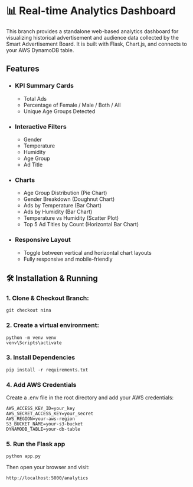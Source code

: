 # 📊 Real-time Analytics Dashboard

This branch provides a standalone web-based analytics dashboard for visualizing historical advertisement and audience data collected by the Smart Advertisement Board. It is built with Flask, Chart.js, and connects to your AWS DynamoDB table.

## Features
- ### KPI Summary Cards
  - Total Ads
  - Percentage of Female / Male / Both / All
  - Unique Age Groups Detected
- ### Interactive Filters
  - Gender
  - Temperature
  - Humidity
  - Age Group
  - Ad Title
- ### Charts
  - Age Group Distribution (Pie Chart)
  - Gender Breakdown (Doughnut Chart)
  - Ads by Temperature (Bar Chart)
  - Ads by Humidity (Bar Chart)
  - Temperature vs Humidity (Scatter Plot)
  - Top 5 Ad Titles by Count (Horizontal Bar Chart)
- ### Responsive Layout
   - Toggle between vertical and horizontal chart layouts
   - Fully responsive and mobile-friendly

## 🛠️ Installation & Running
### 1. Clone & Checkout Branch:
```
git checkout nina
```
### 2. Create a virtual environment:
```
python -m venv venv
venv\Scripts\activate
```
### 3. Install Dependencies
```
pip install -r requirements.txt
```
### 4. Add AWS Credentials
Create a .env file in the root directory and add your AWS credentials:
```
AWS_ACCESS_KEY_ID=your_key
AWS_SECRET_ACCESS_KEY=your_secret
AWS_REGION=your-aws-region
S3_BUCKET_NAME=your-s3-bucket
DYNAMODB_TABLE=your-db-table
```
### 5. Run the Flask app
```
python app.py
```
Then open your browser and visit:
```
http://localhost:5000/analytics
```
